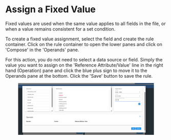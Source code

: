 # Assign a Fixed Value

Fixed values are used when the same value applies to all fields in the file, or when a value remains consistent for a set condition.&#x20;

To create a fixed value assignment, select the field and create the rule container.  Click on the rule container to open the lower panes and click on 'Compose' in the 'Operands' pane.

For this action, you do not need to select a data source or field.  Simply the value you want to assign on the 'Reference Attribute/Value' line in the right hand (Operation) pane and click the blue plus sign to move it to the Operands pane at the bottom.  Click the 'Save' button to save the rule.

<figure><img src="../../../../../.gitbook/assets/image (835).png" alt=""><figcaption></figcaption></figure>
